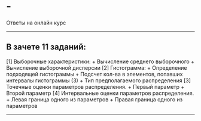 # -
Ответы на онлайн курс

---------
## В зачете 11 заданий:
  
  [1] Выборочные характеристики:
    + Вычисление среднего выборочного
    + Вычисление выборочной дисперсии
  [2] Гистограмма:
    + Определение подходящей гистограммы
    + Подсчет кол-ва в элементов, попавших интервалы гистограммы (3)
    + Тип предполагаемого распределения
  [3] Точечные оценки параметров распределения.
    + Первый параметр
    + Второй параметр
  [4] Интервальные оценки параметров распределения.
    + Левая граница одного из параметров
    + Правая граница одного из параметров
    
---------
